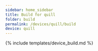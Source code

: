 ```yaml
---
sidebar: home_sidebar
title: Build for quill
folder: build
permalink: /devices/quill/build
device: quill
---
```

{% include templates/device_build.md %}
